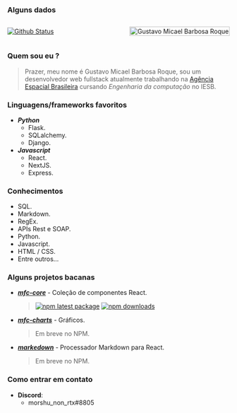 ### Alguns dados

<div style="display: flex; align-items: center; justify-content: space-between; gap: 16px">
  
[![Github Status](https://github-readme-stats.vercel.app/api?username=FacoBackup&show_icons=true&title_color=fff&icon_color=79ff97&text_color=9f9f9f&bg_color=151515)](https://github.com/FacoBackup/FacoBackup)

  <a href="https://github.com/FacoBackup">
    <img height="100%" alt="Gustavo Micael Barbosa Roque" src="https://github-readme-stats.vercel.app/api/top-langs/?username=FacoBackup&layout=compact&theme=material-palenight&langs_count=12" />
  </a>

</div>

### Quem sou eu ?

> Prazer, meu nome é Gustavo Micael Barbosa Roque, sou um desenvolvedor web fullstack atualmente trabalhando na [Agência Espacial Brasileira](https://www.gov.br/aeb/pt-br) cursando *Engenharia da computação* no IESB.



### Linguagens/frameworks favoritos
 - ***Python***
   - Flask.
   - SQLalchemy.
   - Django.
 - ***Javascript***
   - React.
   - NextJS.
   - Express.

### Conhecimentos
 - SQL.
 - Markdown.
 - RegEx.
 - APIs Rest e SOAP.
 - Python.
 - Javascript.
 - HTML / CSS.
 - Entre outros...

### Alguns projetos bacanas
- [***mfc-core***](https://github.com/FacoBackup/mfc-core) - Coleção de componentes React. 
  > [![npm latest package](https://img.shields.io/npm/v/mfc-core/latest.svg)](https://www.npmjs.com/package/mfc-core) [![npm downloads](https://img.shields.io/npm/dm/mfc-core)](https://www.npmjs.com/package/mfc-core)

- [***mfc-charts***](https://github.com/FacoBackup/mfc-charts) - Gráficos. 
  > Em breve no NPM.
  
- [***markedown***](https://github.com/FacoBackup/markedown) - Processador Markdown para React.
  > Em breve no NPM.


### Como entrar em contato
  - **Discord**: 
    - morshu_non_rtx#8805
